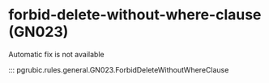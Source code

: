 # forbid-delete-without-where-clause (GN023)

Automatic fix is not available

::: pgrubic.rules.general.GN023.ForbidDeleteWithoutWhereClause

